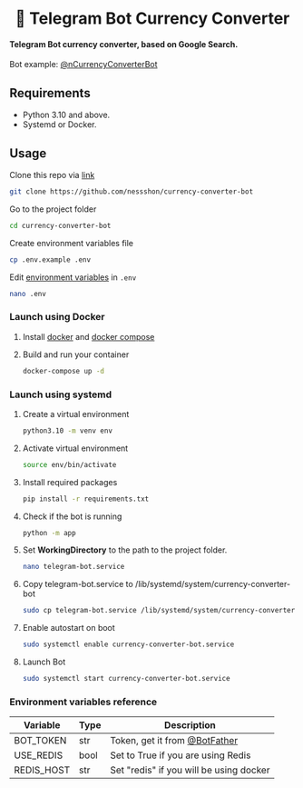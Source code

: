 <h1 align="center">🤖 Telegram Bot Currency Converter</h1>

#### Telegram Bot currency converter, based on Google Search.
Bot example: [@nCurrencyConverterBot](https://nCurrencyConverterBot.t.me)

## Requirements

* Python 3.10 and above.
* Systemd or Docker.

## Usage

Clone this repo via [link](https://github.com/nessshon/currency-converter-bot)

```bash
git clone https://github.com/nessshon/currency-converter-bot
```

Go to the project folder

```bash
cd currency-converter-bot
```

Create environment variables file

```bash
cp .env.example .env
```

Edit [environment variables](#environment-variables-reference) in `.env`

```bash
nano .env
```

### Launch using Docker

1. Install [docker](https://docs.docker.com/get-docker) and [docker compose](https://docs.docker.com/compose/install/)
   
2. Build and run your container
   ```bash
   docker-compose up -d
   ```

### Launch using systemd

1. Create a virtual environment
   ```bash
   python3.10 -m venv env
   ```

2. Activate virtual environment
   ```bash
   source env/bin/activate
   ```

3. Install required packages
   ```bash
   pip install -r requirements.txt
   ```

4. Check if the bot is running
   ```bash
   python -m app
   ```

5. Set **WorkingDirectory** to the path to the project folder.
   ```bash
   nano telegram-bot.service
   ```

6. Copy telegram-bot.service to /lib/systemd/system/currency-converter-bot
   ```bash
   sudo cp telegram-bot.service /lib/systemd/system/currency-converter-bot.service
   ```
7. Enable autostart on boot
   ```bash
   sudo systemctl enable currency-converter-bot.service
   ```
8. Launch Bot
   ```bash
   sudo systemctl start currency-converter-bot.service
   ```

### Environment variables reference

| Variable   | Type   | Description                                               |
|------------|--------|-----------------------------------------------------------|
| BOT_TOKEN  | str    | Token, get it from [@BotFather](https://t.me/BotFather)   |
| USE_REDIS  | bool   | Set to True if you are using Redis                        |
| REDIS_HOST | str	   | Set "redis" if you will be using docker                   |